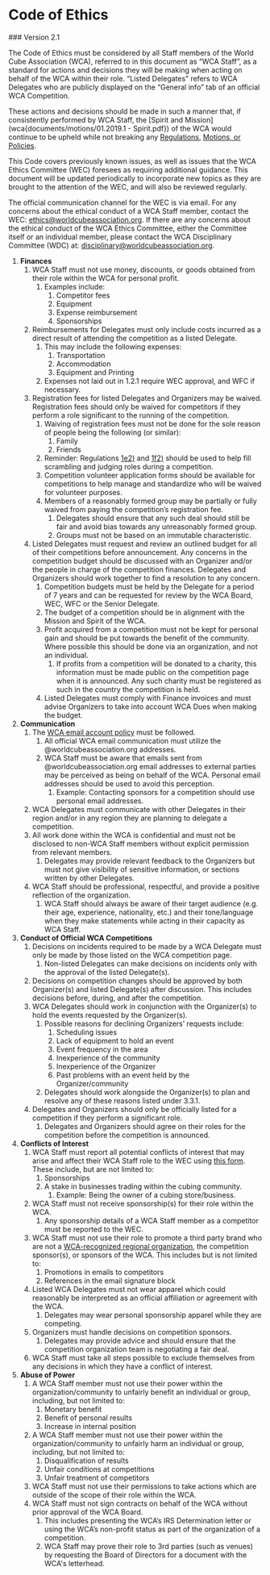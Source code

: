 # Code of Ethics
<div class="version">
### Version 2.1
</div>

The Code of Ethics must be considered by all Staff members of the World Cube Association (WCA), referred to in this document as “WCA Staff”, as a standard for actions and decisions they will be making when acting on behalf of the WCA within their role. “Listed Delegates” refers to WCA Delegates who are publicly displayed on the “General info” tab of an official WCA Competition.

These actions and decisions should be made in such a manner that, if consistently performed by WCA Staff, the [Spirit and Mission](wca{documents/motions/01.2019.1 - Spirit.pdf}) of the WCA would continue to be upheld while not breaking any [Regulations](wca{regulations}), [Motions, or Policies](wca{documents}).

This Code covers previously known issues, as well as issues that the WCA Ethics Committee (WEC) foresees as requiring additional guidance. This document will be updated periodically to incorporate new topics as they are brought to the attention of the WEC, and will also be reviewed regularly.

The official communication channel for the WEC is via email. For any concerns about the ethical conduct of a WCA Staff member, contact the WEC: [ethics@worldcubeassociation.org](mailto:ethics@worldcubeassociation.org). If there are any concerns about the ethical conduct of the WCA Ethics Committee, either the Committee itself or an individual member, please contact the WCA Disciplinary Committee (WDC) at: [disciplinary@worldcubeassociation.org](mailto:disciplinary@worldcubeassociation.org).

<div class="page-break"></div>

1. **Finances**
   1. WCA Staff must not use money, discounts, or goods obtained from their role within the WCA for personal profit.
      1. Examples include:
         1. Competitor fees
         2. Equipment
         3. Expense reimbursement
         4. Sponsorships
   2. Reimbursements for Delegates must only include costs incurred as a direct result of attending the competition as a listed Delegate.
      1. This may include the following expenses:
         1. Transportation
         2. Accommodation
         3. Equipment and Printing
      2. Expenses not laid out in 1.2.1 require WEC approval, and WFC if necessary.
   3. Registration fees for listed Delegates and Organizers may be waived. Registration fees should only be waived for competitors if they perform a role significant to the running of the competition.
      1. Waiving of registration fees must not be done for the sole reason of people being the following (or similar):
         1. Family
         2. Friends
      2. Reminder: Regulations [1e2)](wca{regulations/#1e2}) and [1f2)](wca{regulations/#1f2}) should be used to help fill scrambling and judging roles during a competition.
      3. Competition volunteer application forms should be available for competitions to help manage and standardize who will be waived for volunteer purposes.
      4. Members of a reasonably formed group may be partially or fully waived from paying the competition’s registration fee.
         1. Delegates should ensure that any such deal should still be fair and avoid bias towards any unreasonably formed group.
         2. Groups must not be based on an immutable characteristic.
   4. Listed Delegates must request and review an outlined budget for all of their competitions before announcement. Any concerns in the competition budget should be discussed with an Organizer and/or the people in charge of the competition finances. Delegates and Organizers should work together to find a resolution to any concern.
      1. Competition budgets must be held by the Delegate for a period of 7 years and can be requested for review by the WCA Board, WEC, WFC or the Senior Delegate.
      2. The budget of a competition should be in alignment with the Mission and Spirit of the WCA.
      3. Profit acquired from a competition must not be kept for personal gain and should be put towards the benefit of the community. Where possible this should be done via an organization, and not an individual.
         1. If profits from a competition will be donated to a charity, this information must be made public on the competition page when it is announced. Any such charity must be registered as such in the country the competition is held.
      4. Listed Delegates must comply with Finance invoices and must advise Organizers to take into account WCA Dues when making the budget.
2. **Communication**
   1. The [WCA email account policy](https://www.worldcubeassociation.org/documents/policies/internal/Email%20Account.pdf) must be followed.
      1. All official WCA email communication must utilize the @worldcubeassociation.org addresses.
      2. WCA Staff must be aware that emails sent from @worldcubeassociation.org email addresses to external parties may be perceived as being on behalf of the WCA. Personal email addresses should be used to avoid this perception.
         1. Example: Contacting sponsors for a competition should use personal email addresses.
   2. WCA Delegates must communicate with other Delegates in their region and/or in any region they are planning to delegate a competition.
   3. All work done within the WCA is confidential and must not be disclosed to non-WCA Staff members without explicit permission from relevant members.
      1. Delegates may provide relevant feedback to the Organizers but must not give visibility of sensitive information, or sections written by other Delegates.
   4. WCA Staff should be professional, respectful, and provide a positive reflection of the organization.
      1. WCA Staff should always be aware of their target audience (e.g. their age, experience, nationality, etc.) and their tone/language when they make statements while acting in their capacity as WCA Staff.
3. **Conduct of Official WCA Competitions**
   1. Decisions on incidents required to be made by a WCA Delegate must only be made by those listed on the WCA competition page.
      1. Non-listed Delegates can make decisions on incidents only with the approval of the listed Delegate(s).
   2. Decisions on competition changes should be approved by both Organizer(s) and listed Delegate(s) after discussion. This includes decisions before, during, and after the competition.
   3. WCA Delegates should work in conjunction with the Organizer(s) to hold the events requested by the Organizer(s).
      1. Possible reasons for declining Organizers’ requests include:
         1. Scheduling issues
         2. Lack of equipment to hold an event
         3. Event frequency in the area
         4. Inexperience of the community
         5. Inexperience of the Organizer
         6. Past problems with an event held by the Organizer/community
      2. Delegates should work alongside the Organizer(s) to plan and resolve any of these reasons listed under 3.3.1.
   4. Delegates and Organizers should only be officially listed for a competition if they perform a significant role.
      1. Delegates and Organizers should agree on their roles for the competition before the competition is announced.
4. **Conflicts of Interest**
   1. WCA Staff must report all potential conflicts of interest that may arise and affect their WCA Staff role to the WEC using [this form](https://docs.google.com/forms/d/e/1FAIpQLSca81GIwjguJoWrPcbgabkRpdgJqbusIf9RBR7ObNNNL9kvqw/viewform?usp=sf_link). These include, but are not limited to:
      1. Sponsorships
      2. A stake in businesses trading within the cubing community.
         1. Example: Being the owner of a cubing store/business.
   2. WCA Staff must not receive sponsorship(s) for their role within the WCA.
      1. Any sponsorship details of a WCA Staff member as a competitor must be reported to the WEC.
   3. WCA Staff must not use their role to promote a third party brand who are not a [WCA-recognized regional organization](https://www.worldcubeassociation.org/organizations), the competition sponsor(s), or sponsors of the WCA. This includes but is not limited to:
      1. Promotions in emails to competitors
      2. References in the email signature block
   4. Listed WCA Delegates must not wear apparel which could reasonably be interpreted as an official affiliation or agreement with the WCA.
      1. Delegates may wear personal sponsorship apparel while they are competing.
   5. Organizers must handle decisions on competition sponsors.
      1. Delegates may provide advice and should ensure that the competition organization team is negotiating a fair deal.
   6. WCA Staff must take all steps possible to exclude themselves from any decisions in which they have a conflict of interest.
5. **Abuse of Power**
   1. A WCA Staff member must not use their power within the organization/community to unfairly benefit an individual or group, including, but not limited to:
      1. Monetary benefit
      2. Benefit of personal results
      3. Increase in internal position
   2. A WCA Staff member must not use their power within the organization/community to unfairly harm an individual or group, including, but not limited to:
      1. Disqualification of results
      2. Unfair conditions at competitions
      3. Unfair treatment of competitors
   3. WCA Staff must not use their permissions to take actions which are outside of the scope of their role within the WCA.
   4. WCA Staff must not sign contracts on behalf of the WCA without prior approval of the WCA Board.
      1. This includes presenting the WCA’s IRS Determination letter or using the WCA’s non-profit status as part of the organization of a competition.
      2. WCA Staff may prove their role to 3rd parties (such as venues) by requesting the Board of Directors for a document with the WCA's letterhead.
